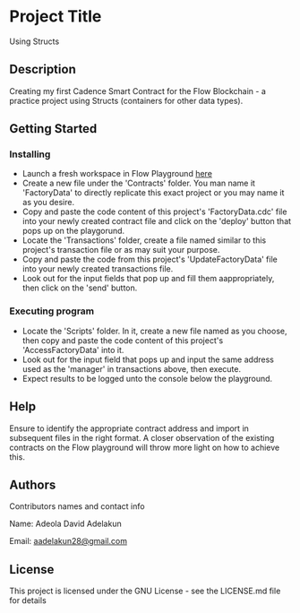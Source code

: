 # Project Title

Using Structs

## Description

Creating my first Cadence Smart Contract for the Flow Blockchain - a practice project using Structs (containers for other data types).

## Getting Started

### Installing

* Launch a fresh workspace in Flow Playground [here](https://play.flow.com)
* Create a new file under the 'Contracts' folder. You man name it 'FactoryData' to directly replicate this exact project or you may name it as you desire.
* Copy and paste the code content of this project's 'FactoryData.cdc' file into your newly created contract file and click on the 'deploy' button that pops up on the playgorund.
* Locate the 'Transactions' folder, create a file named similar to this project's transaction file or as may suit your purpose.
* Copy and paste the code from this project's 'UpdateFactoryData' file into your newly created transactions file.
* Look out for the input fields that pop up and fill them aappropriately, then click on the 'send' button.

### Executing program

* Locate the 'Scripts' folder. In it, create a new file named as you choose, then copy and paste the code content of this project's 'AccessFactoryData' into it.
* Look out for the input field that pops up and input the same address used as the 'manager' in transactions  above, then execute.
* Expect results to be logged unto the console below the playground. 

## Help

Ensure to identify the appropriate contract address and import in subsequent files in the right format. A closer observation of the existing contracts on the Flow playground will throw more light on how to achieve this.

## Authors

Contributors names and contact info

Name: Adeola David Adelakun 

Email: aadelakun28@gmail.com


## License

This project is licensed under the GNU License - see the LICENSE.md file for details